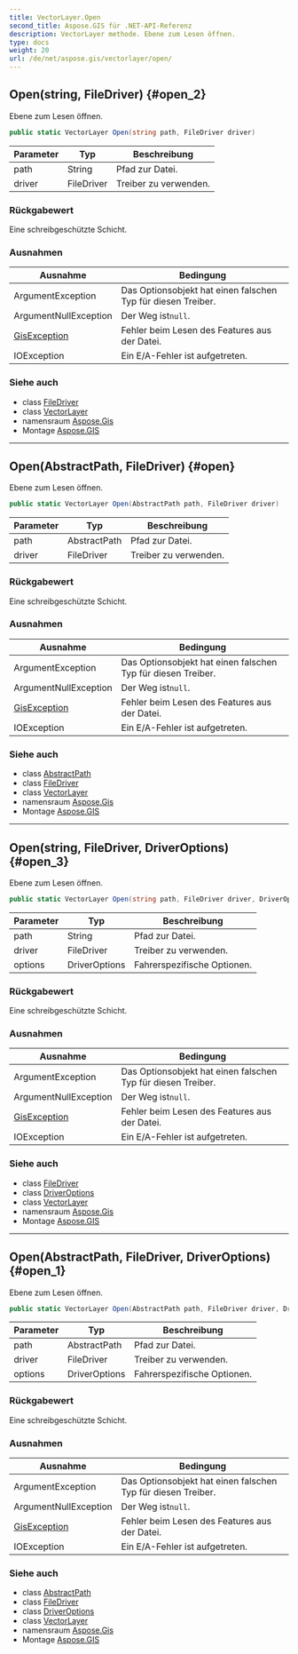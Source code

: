 ```yaml
---
title: VectorLayer.Open
second_title: Aspose.GIS für .NET-API-Referenz
description: VectorLayer methode. Ebene zum Lesen öffnen.
type: docs
weight: 20
url: /de/net/aspose.gis/vectorlayer/open/
---
```

## Open(string, FileDriver) {#open_2}

Ebene zum Lesen öffnen.

```csharp
public static VectorLayer Open(string path, FileDriver driver)
```

| Parameter | Typ | Beschreibung |
| --- | --- | --- |
| path | String | Pfad zur Datei. |
| driver | FileDriver | Treiber zu verwenden. |

### Rückgabewert

Eine schreibgeschützte Schicht.

### Ausnahmen

| Ausnahme | Bedingung |
| --- | --- |
| ArgumentException | Das Optionsobjekt hat einen falschen Typ für diesen Treiber. |
| ArgumentNullException | Der Weg ist`null`. |
| [GisException](../../gisexception/) | Fehler beim Lesen des Features aus der Datei. |
| IOException | Ein E/A-Fehler ist aufgetreten. |

### Siehe auch

* class [FileDriver](../../filedriver/)
* class [VectorLayer](../)
* namensraum [Aspose.Gis](../../vectorlayer/)
* Montage [Aspose.GIS](../../../)

---

## Open(AbstractPath, FileDriver) {#open}

Ebene zum Lesen öffnen.

```csharp
public static VectorLayer Open(AbstractPath path, FileDriver driver)
```

| Parameter | Typ | Beschreibung |
| --- | --- | --- |
| path | AbstractPath | Pfad zur Datei. |
| driver | FileDriver | Treiber zu verwenden. |

### Rückgabewert

Eine schreibgeschützte Schicht.

### Ausnahmen

| Ausnahme | Bedingung |
| --- | --- |
| ArgumentException | Das Optionsobjekt hat einen falschen Typ für diesen Treiber. |
| ArgumentNullException | Der Weg ist`null`. |
| [GisException](../../gisexception/) | Fehler beim Lesen des Features aus der Datei. |
| IOException | Ein E/A-Fehler ist aufgetreten. |

### Siehe auch

* class [AbstractPath](../../abstractpath/)
* class [FileDriver](../../filedriver/)
* class [VectorLayer](../)
* namensraum [Aspose.Gis](../../vectorlayer/)
* Montage [Aspose.GIS](../../../)

---

## Open(string, FileDriver, DriverOptions) {#open_3}

Ebene zum Lesen öffnen.

```csharp
public static VectorLayer Open(string path, FileDriver driver, DriverOptions options)
```

| Parameter | Typ | Beschreibung |
| --- | --- | --- |
| path | String | Pfad zur Datei. |
| driver | FileDriver | Treiber zu verwenden. |
| options | DriverOptions | Fahrerspezifische Optionen. |

### Rückgabewert

Eine schreibgeschützte Schicht.

### Ausnahmen

| Ausnahme | Bedingung |
| --- | --- |
| ArgumentException | Das Optionsobjekt hat einen falschen Typ für diesen Treiber. |
| ArgumentNullException | Der Weg ist`null`. |
| [GisException](../../gisexception/) | Fehler beim Lesen des Features aus der Datei. |
| IOException | Ein E/A-Fehler ist aufgetreten. |

### Siehe auch

* class [FileDriver](../../filedriver/)
* class [DriverOptions](../../driveroptions/)
* class [VectorLayer](../)
* namensraum [Aspose.Gis](../../vectorlayer/)
* Montage [Aspose.GIS](../../../)

---

## Open(AbstractPath, FileDriver, DriverOptions) {#open_1}

Ebene zum Lesen öffnen.

```csharp
public static VectorLayer Open(AbstractPath path, FileDriver driver, DriverOptions options)
```

| Parameter | Typ | Beschreibung |
| --- | --- | --- |
| path | AbstractPath | Pfad zur Datei. |
| driver | FileDriver | Treiber zu verwenden. |
| options | DriverOptions | Fahrerspezifische Optionen. |

### Rückgabewert

Eine schreibgeschützte Schicht.

### Ausnahmen

| Ausnahme | Bedingung |
| --- | --- |
| ArgumentException | Das Optionsobjekt hat einen falschen Typ für diesen Treiber. |
| ArgumentNullException | Der Weg ist`null`. |
| [GisException](../../gisexception/) | Fehler beim Lesen des Features aus der Datei. |
| IOException | Ein E/A-Fehler ist aufgetreten. |

### Siehe auch

* class [AbstractPath](../../abstractpath/)
* class [FileDriver](../../filedriver/)
* class [DriverOptions](../../driveroptions/)
* class [VectorLayer](../)
* namensraum [Aspose.Gis](../../vectorlayer/)
* Montage [Aspose.GIS](../../../)



